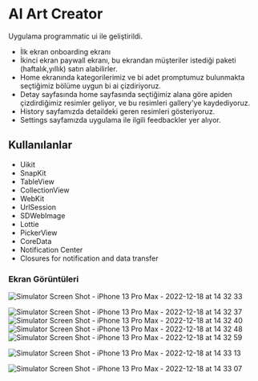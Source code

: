 # AI Art Creator
Uygulama programmatic ui ile geliştirildi.
- İlk ekran onboarding ekranı
- İkinci ekran paywall ekranı, bu ekrandan müşteriler istediği paketi (haftalık,yıllık) satın alabilirler.
- Home ekranında kategorilerimiz ve bi adet promptumuz bulunmakta seçtiğimiz bölüme uygun bi ai çizdiriyoruz.
- Detay sayfasında home sayfasında seçtiğimiz alana göre apiden çizdirdiğimiz resimler geliyor, ve bu resimleri gallery'ye kaydediyoruz.
- History sayfamızda detaildeki geren resimleri gösteriyoruz.
- Settings sayfamızda uygulama ile ilgili feedbackler yer alıyor.
## Kullanılanlar 
- Uikit
- SnapKit
- TableView
- CollectionView
- WebKit
- UrlSession 
- SDWebImage 
- Lottie
- PickerView 
- CoreData
- Notification Center
- Closures for notification and data transfer
### Ekran Görüntüleri 


![Simulator Screen Shot - iPhone 13 Pro Max - 2022-12-18 at 14 32 33](https://user-images.githubusercontent.com/107872054/208296102-f7d38211-e926-489a-896b-d7a47e761603.png)


![Simulator Screen Shot - iPhone 13 Pro Max - 2022-12-18 at 14 32 37](https://user-images.githubusercontent.com/107872054/208296123-b353984e-e673-48b2-a1df-8ca1342217b4.png)![Simulator Screen Shot - iPhone 13 Pro Max - 2022-12-18 at 14 32 40](https://user-images.githubusercontent.com/107872054/208296133-73366d6d-3759-48b5-8f84-0b11d40a8412.png)![Simulator Screen Shot - iPhone 13 Pro Max - 2022-12-18 at 14 32 48](https://user-images.githubusercontent.com/107872054/208296135-c5b9a00f-a717-4e1a-a482-a63bd1e26fbf.png)![Simulator Screen Shot - iPhone 13 Pro Max - 2022-12-18 at 14 32 59](https://user-images.githubusercontent.com/107872054/208296149-2c41f0e1-48fe-4d2c-9aee-b6ac464135c6.png)

![Simulator Screen Shot - iPhone 13 Pro Max - 2022-12-18 at 14 33 13](https://user-images.githubusercontent.com/107872054/208296159-055a07f5-9d10-45a0-89b1-7e94087e0c6b.png)

![Simulator Screen Shot - iPhone 13 Pro Max - 2022-12-18 at 14 33 07](https://user-images.githubusercontent.com/107872054/208296152-c4d2f3af-7909-451b-8c4d-bada663e271f.png)

